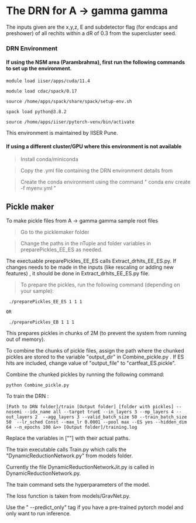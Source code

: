 # The DRN for A -> gamma gamma 


The inputs given are the x,y,z, E and subdetector flag (for endcaps and preshower) of all rechits within a dR of 0.3 from the supercluster seed.

### DRN Environment 

#### If using the NSM area (Parambrahma), first run the following commands to set up the environment.

```
module load iiser/apps/cuda/11.4 

module load cdac/spack/0.17

source /home/apps/spack/share/spack/setup-env.sh

spack load python@3.8.2

source /home/apps/iiser/pytorch-venv/bin/activate

```
This environment is maintained by IISER Pune.

#### If using a different cluster/GPU where this environment is not available

> Install conda/miniconda

> Copy the .yml file containing the DRN environment details from 

> Create the conda environment using the command  " conda env create -f myenv.yml "

## Pickle maker

To make pickle files from A -> gamma gamma sample root files 

> Go to the picklemaker folder

> Change the paths in the nTuple and folder variables in preparePickles_EE_ES as needed.

The exectuable preparePickles_EE_ES calls Extract_drhits_EE_ES.py. If changes needs to be made in the inputs (like rescaling or adding new features) , it should be done in Extract_drhits_EE_ES.py file.

> To prepare the pickles, run the following command (depending on your sample):

```
 ./preparePickles_EE_ES 1 1 1 
 
OR

 ./preparePickles_EB 1 1 1

```

This prepares pickles in chunks of 2M (to prevent the system from running out of memory).

To combine the chunks of pickle files, assign the path where the chunked pickles are stored to the variable "output_dir"  in Combine_pickle.py . If ES hits are included, change value of "output_file" to "cartfeat_ES.pickle".

Combine the chunked pickles by running the following command:

```
python Combine_pickle.py

```

To train the DRN :

```
[Path to DRN folder]/train [Output folder] [folder with pickles] --nosemi --idx_name all --target trueE --in_layers 3 --mp_layers 4 --out_layers 2  --agg_layers 3 --valid_batch_size 50 --train_batch_size 50  --lr_sched Const --max_lr 0.0001 --pool max --ES yes --hidden_dim 64 --n_epochs 100 &>> [Output folder]/training.log

```

Replace the variables in [""] with their actual paths.

The train executable calls Train.py which calls the "DynamicReductionNetwork.py" from models folder.

Currently the file  DynamicReductionNetworkJit.py is called in DynamicReductionNetwork.py.

The train command sets the hyperparameters of the model.

The loss function is taken from models/GravNet.py.

Use the " --predict_only" tag if you have a pre-trained pytorch model and only want to run inference.


